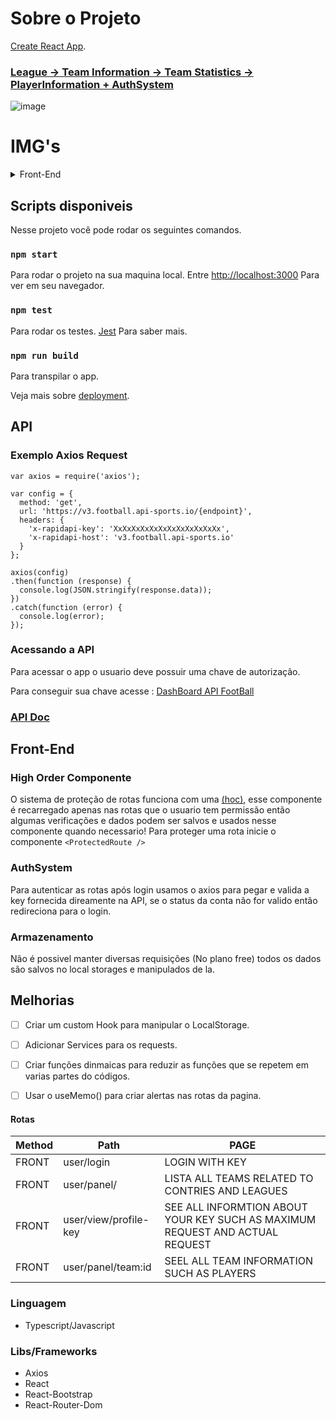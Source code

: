 # Sobre o Projeto
[Create React App](https://github.com/facebook/create-react-app).

### [League -> Team Information -> Team Statistics -> PlayerInformation + AuthSystem ](https://github.com/Underewarrr/trade-technology-front-end-api-football/pull/2)
![image](https://github.com/Underewarrr/trade-technology-front-end-api-football/assets/74227915/7b9ac410-ad10-4de7-b432-d5c2adcde630)

# IMG's
<details>
  <summary>Front-End</summary>
  <img src="https://github.com/Underewarrr/trade-technology-front-end-api-football/assets/74227915/cd6d95d3-445e-434a-b13d-79e35d699195" />
  <img src="https://github.com/Underewarrr/trade-technology-front-end-api-football/assets/74227915/c18511ea-0b0f-4ac3-8deb-d2fea2a3309c"/>
   <img src="https://github.com/Underewarrr/trade-technology-front-end-api-football/assets/74227915/0a833ac5-1990-4bdc-b49a-2dc34fb9c5b5"/>
  <img src="https://github.com/Underewarrr/trade-technology-front-end-api-football/assets/74227915/487213ca-5087-4a90-a271-9870fcd7710d" />
  <img src="https://github.com/Underewarrr/trade-technology-front-end-api-football/assets/74227915/be63f016-0e49-49f1-9666-7230d281d101" />
  <img src="https://github.com/Underewarrr/trade-technology-front-end-api-football/assets/74227915/a38249ac-38f4-4154-b1ab-9ea80df17ea2" />
 <img src="https://github.com/Underewarrr/trade-technology-front-end-api-football/assets/74227915/b8925bf9-fbfb-4054-a6b3-a89d97fe8772" />
</details>

## Scripts disponiveis

Nesse projeto você pode rodar os seguintes comandos.

### `npm start`

Para rodar o projeto na sua maquina local.
Entre [http://localhost:3000](http://localhost:3000) Para ver em seu navegador.


### `npm test`

Para rodar os testes.
[Jest](https://jestjs.io/pt-BR/) Para saber mais.

### `npm run build`

Para transpilar o app.

Veja mais sobre [deployment](https://facebook.github.io/create-react-app/docs/deployment).

## API

### Exemplo Axios Request 
```
var axios = require('axios');

var config = {
  method: 'get',
  url: 'https://v3.football.api-sports.io/{endpoint}',
  headers: {
    'x-rapidapi-key': 'XxXxXxXxXxXxXxXxXxXxXxXx',
    'x-rapidapi-host': 'v3.football.api-sports.io'
  }
};

axios(config)
.then(function (response) {
  console.log(JSON.stringify(response.data));
})
.catch(function (error) {
  console.log(error);
});
```

### Acessando a API
Para acessar o app o usuario deve possuir uma chave de autorização.

Para conseguir sua chave acesse :
[DashBoard API FootBall](https://dashboard.api-football.com/)

### [API Doc](https://www.api-football.com/documentation-v3#section/Sample-Scripts/Java)


## Front-End

### High Order Componente
O sistema de proteção de rotas funciona com uma [(hoc)](), esse componente é recarregado apenas nas rotas que o usuario tem permissão então algumas verificações e dados podem ser salvos e usados nesse componente quando necessario!
Para proteger uma rota inicie o componente `<ProtectedRoute />`

### AuthSystem
Para autenticar as rotas após login usamos o axios para pegar e valida a key fornecida direamente na API, se o status da conta não for valido então redireciona para o login.

### Armazenamento
Não é possivel manter diversas requisições (No plano free) todos os dados são salvos no local storages e manipulados de la.

## Melhorias
- [ ] Criar um custom Hook para manipular o LocalStorage.
- [ ] Adicionar Services para os requests.

- [ ] Criar funções dinmaicas para reduzir as funções que se repetem em varias partes do códigos.
- [ ] Usar o useMemo() para criar alertas nas rotas da pagina.


#### Rotas
| Method | Path                       |                            PAGE                |
| ------ | -------------------------- | -------------------------------------------------- |
| FRONT    | user/login |      LOGIN WITH KEY            |
| FRONT    | user/panel/ |  LISTA ALL TEAMS RELATED TO CONTRIES AND LEAGUES           |
| FRONT    | user/view/profile-key |  SEE ALL INFORMTION ABOUT YOUR KEY SUCH AS MAXIMUM REQUEST AND ACTUAL REQUEST          |
| FRONT    | user/panel/team:id |  SEEL ALL TEAM INFORMATION SUCH AS PLAYERS            |


### Linguagem
- Typescript/Javascript
### Libs/Frameworks
- Axios
- React
- React-Bootstrap
- React-Router-Dom
